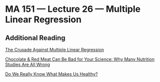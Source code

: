 MA 151 &mdash; Lecture 26 &mdash; Multiple Linear Regression
==================================================

Additional Reading
-------------------

[The Crusade Against Multiple Linear Regression](https://www.edge.org/conversation/richard_nisbett-the-crusade-against-multiple-regression-analysis)

[Chocolate & Red Meat Can Be Bad for Your Science: Why Many Nutrition Studies Are All Wrong](http://blogs.discovermagazine.com/crux/2012/04/05/chocolate-red-meat-can-be-bad-for-your-science-why-many-nutrition-studies-are-all-wrong/)

[Do We Really Know What Makes Us Healthy?](http://www.nytimes.com/2007/09/16/magazine/16epidemiology-t.html)